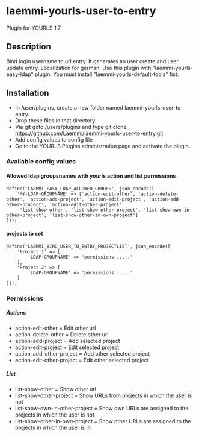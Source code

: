 # laemmi-yourls-user-to-entry
Plugin for YOURLS 1.7

## Description
Bind login username to url entry. It generates an user create and user update entry. Localization for german.
Use this plugin with "laemmi-yourls-easy-ldap" plugin.
You must install "laemmi-yourls-default-tools" fist.

## Installation
* In /user/plugins, create a new folder named laemmi-yourls-user-to-entry.
* Drop these files in that directory.
* Via git goto /users/plugins and type git clone https://github.com/Laemmi/laemmi-yourls-user-to-entry.git
* Add config values to config file
* Go to the YOURLS Plugins administration page and activate the plugin.

### Available config values
#### Allowed ldap groupsnames with yourls action and list permissions
    define('LAEMMI_EASY_LDAP_ALLOWED_GROUPS', json_encode([
        'MY-LDAP-GROUPNAME' => ['action-edit-other', 'action-delete-other', 'action-add-project', 'action-edit-project', 'action-add-other-project', 'action-edit-other-project'
         'list-show-other', 'list-show-other-project', 'list-show-own-in-other-project', 'list-show-other-in-own-project']
    ]));
#### projects to set 
    define('LAEMMI_BIND_USER_TO_ENTRY_PROJECTLIST', json_encode([
        'Project 1' => [
            'LDAP-GROUPNAME' => 'permissions .....'
        ],
        'Project 2' => [
            'LDAP-GROUPNAME' => 'permissions .....'
        ]
    ]));

### Permissions
##### Actions
* action-edit-other = Edit other url
* action-delete-other = Delete other url
* action-add-project = Add selected project
* action-edit-project = Edit selected project
* action-add-other-project = Add other selected project
* action-edit-other-project = Edit other selected project

##### List
* list-show-other = Show other url
* list-show-other-project = Show URLs from projects in which the user is not
* list-show-own-in-other-project = Show own URLs are assigned to the projects in which the user is not
* list-show-other-in-own-project = Show other URLs are assigned to the projects in which the user is in